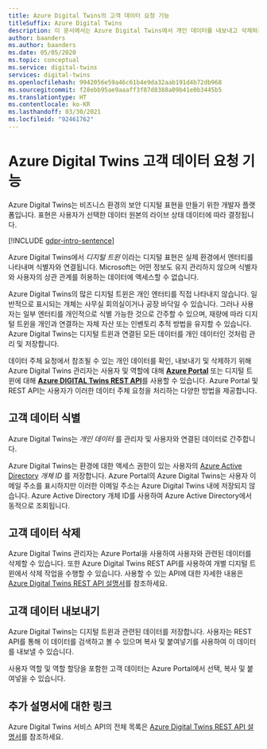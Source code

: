 ```yaml
---
title: Azure Digital Twins의 고객 데이터 요청 기능
titleSuffix: Azure Digital Twins
description: 이 문서에서는 Azure Digital Twins에서 개인 데이터를 내보내고 삭제하는 프로세스를 보여 줍니다.
author: baanders
ms.author: baanders
ms.date: 05/05/2020
ms.topic: conceptual
ms.service: digital-twins
services: digital-twins
ms.openlocfilehash: 9942056e59a46c61b4e9da32aab191d4b72db968
ms.sourcegitcommit: f28ebb95ae9aaaff3f87d8388a09b41e0b3445b5
ms.translationtype: HT
ms.contentlocale: ko-KR
ms.lasthandoff: 03/30/2021
ms.locfileid: "92461762"
---
```

# <a name="azure-digital-twins-customer-data-request-features"></a>Azure Digital Twins 고객 데이터 요청 기능

Azure Digital Twins는 비즈니스 환경의 보안 디지털 표현을 만들기 위한 개발자 플랫폼입니다. 표현은 사용자가 선택한 데이터 원본의 라이브 상태 데이터에 따라 결정됩니다.

[!INCLUDE [gdpr-intro-sentence](../../includes/gdpr-intro-sentence.md)]

Azure Digital Twins에서 *디지털 트윈* 이라는 디지털 표현은 실제 환경에서 엔터티를 나타내며 식별자와 연결됩니다. Microsoft는 어떤 정보도 유지 관리하지 않으며 식별자와 사용자의 상관 관계를 허용하는 데이터에 액세스할 수 없습니다. 

Azure Digital Twins의 많은 디지털 트윈은 개인 엔터티를 직접 나타내지 않습니다. 일반적으로 표시되는 개체는 사무실 회의실이거나 공장 바닥일 수 있습니다. 그러나 사용자는 일부 엔터티를 개인적으로 식별 가능한 것으로 간주할 수 있으며, 재량에 따라 디지털 트윈을 개인과 연결하는 자체 자산 또는 인벤토리 추적 방법을 유지할 수 있습니다. Azure Digital Twins는 디지털 트윈과 연결된 모든 데이터를 개인 데이터인 것처럼 관리 및 저장합니다.

데이터 주체 요청에서 참조될 수 있는 개인 데이터를 확인, 내보내기 및 삭제하기 위해 Azure Digital Twins 관리자는 사용자 및 역할에 대해 [**Azure Portal**](https://portal.azure.com/) 또는 디지털 트윈에 대해 [**Azure DIGITAL Twins REST API**](/rest/api/azure-digitaltwins/)를 사용할 수 있습니다. Azure Portal 및 REST API는 사용자가 이러한 데이터 주체 요청을 처리하는 다양한 방법을 제공합니다.

## <a name="identifying-customer-data"></a>고객 데이터 식별

Azure Digital Twins는 *개인 데이터* 를 관리자 및 사용자와 연결된 데이터로 간주합니다. 

Azure Digital Twins는 환경에 대한 액세스 권한이 있는 사용자의 [Azure Active Directory](../active-directory/fundamentals/active-directory-whatis.md) *개체 ID* 를 저장합니다. Azure Portal의 Azure Digital Twins는 사용자 이메일 주소를 표시하지만 이러한 이메일 주소는 Azure Digital Twins 내에 저장되지 않습니다. Azure Active Directory 개체 ID를 사용하여 Azure Active Directory에서 동적으로 조회됩니다.

## <a name="deleting-customer-data"></a>고객 데이터 삭제

Azure Digital Twins 관리자는 Azure Portal을 사용하여 사용자와 관련된 데이터를 삭제할 수 있습니다. 또한 Azure Digital Twins REST API를 사용하여 개별 디지털 트윈에서 삭제 작업을 수행할 수 있습니다. 사용할 수 있는 API에 대한 자세한 내용은 [Azure Digital Twins REST API 설명서](/rest/api/azure-digitaltwins/)를 참조하세요.

## <a name="exporting-customer-data"></a>고객 데이터 내보내기

Azure Digital Twins는 디지털 트윈과 관련된 데이터를 저장합니다. 사용자는 REST API를 통해 이 데이터를 검색하고 볼 수 있으며 복사 및 붙여넣기를 사용하여 이 데이터를 내보낼 수 있습니다. 

사용자 역할 및 역할 할당을 포함한 고객 데이터는 Azure Portal에서 선택, 복사 및 붙여넣을 수 있습니다. 

## <a name="links-to-additional-documentation"></a>추가 설명서에 대한 링크

Azure Digital Twins 서비스 API의 전체 목록은 [Azure Digital Twins REST API 설명서](/rest/api/azure-digitaltwins/)를 참조하세요.